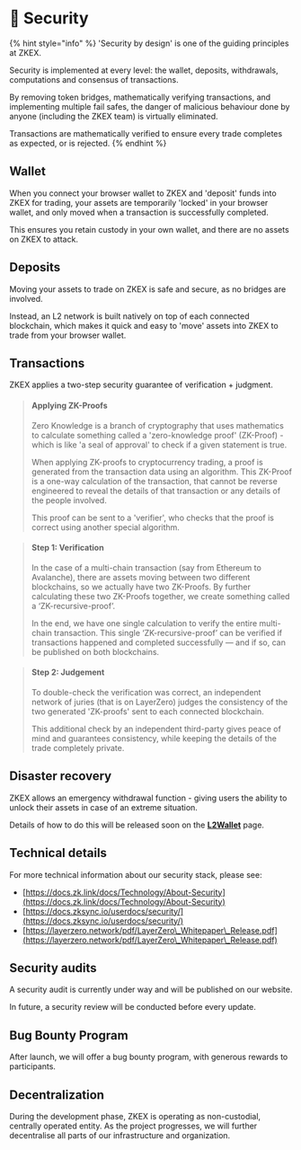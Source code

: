 # 🔐 Security

{% hint style="info" %}
'Security by design' is one of the guiding principles at ZKEX.

Security is implemented at every level: the wallet, deposits, withdrawals, computations and consensus of transactions.

By removing token bridges, mathematically verifying transactions, and implementing multiple fail safes, the danger of malicious behaviour done by anyone (including the ZKEX team) is virtually eliminated.

Transactions are mathematically verified to ensure every trade completes as expected, or is rejected.
{% endhint %}

## Wallet

When you connect your browser wallet to ZKEX and 'deposit' funds into ZKEX for trading, your assets are temporarily 'locked' in your browser wallet, and only moved when a transaction is successfully completed.

This ensures you retain custody in your own wallet, and there are no assets on ZKEX to attack.

## Deposits

Moving your assets to trade on ZKEX is safe and secure, as no bridges are involved.

Instead, an L2 network is built natively on top of each connected blockchain, which makes it quick and easy to 'move' assets into ZKEX to trade from your browser wallet.

## Transactions

ZKEX applies a two-step security guarantee of verification + judgment.

> #### Applying ZK-Proofs
>
> Zero Knowledge is a branch of cryptography that uses mathematics to calculate something called a 'zero-knowledge proof' (ZK-Proof) - which is like 'a seal of approval' to check if a given statement is true.
>
> When applying ZK-proofs to cryptocurrency trading, a proof is generated from the transaction data using an algorithm. This ZK-Proof is a one-way calculation of the transaction, that cannot be reverse engineered to reveal the details of that transaction or any details of the people involved.
>
> This proof can be sent to a 'verifier', who checks that the proof is correct using another special algorithm.

> #### Step 1: Verification
>
> In the case of a multi-chain transaction (say from Ethereum to Avalanche), there are assets moving between two different blockchains, so we actually have two ZK-Proofs. By further calculating these two ZK-Proofs together, we create something called a ‘ZK-recursive-proof’.
>
> In the end, we have one single calculation to verify the entire multi-chain transaction. This single ‘ZK-recursive-proof’ can be verified if transactions happened and completed successfully — and if so, can be published on both blockchains.

> #### Step 2: Judgement
>
> To double-check the verification was correct, an independent network of juries (that is on LayerZero) judges the consistency of the two generated 'ZK-proofs' sent to each connected blockchain.
>
> This additional check by an independent third-party gives peace of mind and guarantees consistency, while keeping the details of the trade completely private.

## Disaster recovery

ZKEX allows an emergency withdrawal function - giving users the ability to unlock their assets in case of an extreme situation.

Details of how to do this will be released soon on the [**L2Wallet**](https://github.com/ZKEX/docs/blob/master/docs/Concepts/L2Wallet) page.

## Technical details

For more technical information about our security stack, please see:

* [https://docs.zk.link/docs/Technology/About-Security](https://docs.zk.link/docs/Technology/About-Security)
* [https://docs.zksync.io/userdocs/security/](https://docs.zksync.io/userdocs/security/)
* [https://layerzero.network/pdf/LayerZero\_Whitepaper\_Release.pdf](https://layerzero.network/pdf/LayerZero\_Whitepaper\_Release.pdf)

## Security audits

A security audit is currently under way and will be published on our website.

In future, a security review will be conducted before every update.

## Bug Bounty Program

After launch, we will offer a bug bounty program, with generous rewards to participants.

## Decentralization

During the development phase, ZKEX is operating as non-custodial, centrally operated entity. As the project progresses, we will further decentralise all parts of our infrastructure and organization.

